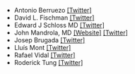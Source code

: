 - Antonio Berruezo [[Twitter]](https://twitter.com/DrBerruezo)
- David L. Fischman [[Twitter]](https://twitter.com/fischman_david)
- Edward J Schloss MD [[Twitter]](https://twitter.com/EJSMD)
- John Mandrola, MD [[Website]](https://www.drjohnm.org/) [[Twitter]](https://twitter.com/drjohnm)
- Josep Brugada [[Twitter]](https://twitter.com/josep_brugada)
- Lluís Mont [[Twitter]](https://twitter.com/LluisMont2)
- Rafael Vidal [[Twitter]](https://twitter.com/rafavidalperez)
- Roderick Tung [[Twitter]](https://twitter.com/DrRoderickTung)
